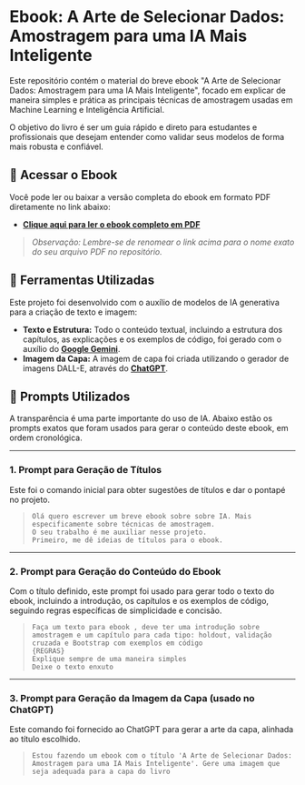 # Ebook: A Arte de Selecionar Dados: Amostragem para uma IA Mais Inteligente

Este repositório contém o material do breve ebook "A Arte de Selecionar Dados: Amostragem para uma IA Mais Inteligente", focado em explicar de maneira simples e prática as principais técnicas de amostragem usadas em Machine Learning e Inteligência Artificial.

O objetivo do livro é ser um guia rápido e direto para estudantes e profissionais que desejam entender como validar seus modelos de forma mais robusta e confiável.

## 📖 Acessar o Ebook

Você pode ler ou baixar a versão completa do ebook em formato PDF diretamente no link abaixo:

  * **[Clique aqui para ler o ebook completo em PDF](https://www.google.com/search?q=./NOME_DO_SEU_ARQUIVO.pdf)**

> *Observação: Lembre-se de renomear o link acima para o nome exato do seu arquivo PDF no repositório.*

## 🤖 Ferramentas Utilizadas

Este projeto foi desenvolvido com o auxílio de modelos de IA generativa para a criação de texto e imagem:

  * **Texto e Estrutura:** Todo o conteúdo textual, incluindo a estrutura dos capítulos, as explicações e os exemplos de código, foi gerado com o auxílio do **[Google Gemini](https://www.google.com/search?q=https.gemini.google.com)**.
  * **Imagem da Capa:** A imagem de capa foi criada utilizando o gerador de imagens DALL-E, através do **[ChatGPT](https://chat.openai.com/)**.

## 📝 Prompts Utilizados

A transparência é uma parte importante do uso de IA. Abaixo estão os prompts exatos que foram usados para gerar o conteúdo deste ebook, em ordem cronológica.

-----

### **1. Prompt para Geração de Títulos**

Este foi o comando inicial para obter sugestões de títulos e dar o pontapé no projeto.

> ```
> Olá quero escrever um breve ebook sobre sobre IA. Mais especificamente sobre técnicas de amostragem. 
> O seu trabalho é me auxiliar nesse projeto. 
> Primeiro, me dê ideias de títulos para o ebook.
> ```

-----

### **2. Prompt para Geração do Conteúdo do Ebook**

Com o título definido, este prompt foi usado para gerar todo o texto do ebook, incluindo a introdução, os capítulos e os exemplos de código, seguindo regras específicas de simplicidade e concisão.

> ```
> Faça um texto para ebook , deve ter uma introdução sobre amostragem e um capítulo para cada tipo: holdout, validação cruzada e Bootstrap com exemplos em código  
> {REGRAS}  
> Explique sempre de uma maneira simples  
> Deixe o texto enxuto
> ```

-----

### **3. Prompt para Geração da Imagem da Capa (usado no ChatGPT)**

Este comando foi fornecido ao ChatGPT para gerar a arte da capa, alinhada ao título escolhido.

> ```
> Estou fazendo um ebook com o título 'A Arte de Selecionar Dados: Amostragem para uma IA Mais Inteligente'. Gere uma imagem que seja adequada para a capa do livro
> ```
